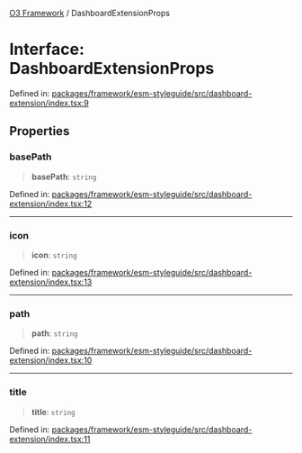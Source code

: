[O3 Framework](../API.md) / DashboardExtensionProps

# Interface: DashboardExtensionProps

Defined in: [packages/framework/esm-styleguide/src/dashboard-extension/index.tsx:9](https://github.com/openmrs/openmrs-esm-core/blob/main/packages/framework/esm-styleguide/src/dashboard-extension/index.tsx#L9)

## Properties

### basePath

> **basePath**: `string`

Defined in: [packages/framework/esm-styleguide/src/dashboard-extension/index.tsx:12](https://github.com/openmrs/openmrs-esm-core/blob/main/packages/framework/esm-styleguide/src/dashboard-extension/index.tsx#L12)

***

### icon

> **icon**: `string`

Defined in: [packages/framework/esm-styleguide/src/dashboard-extension/index.tsx:13](https://github.com/openmrs/openmrs-esm-core/blob/main/packages/framework/esm-styleguide/src/dashboard-extension/index.tsx#L13)

***

### path

> **path**: `string`

Defined in: [packages/framework/esm-styleguide/src/dashboard-extension/index.tsx:10](https://github.com/openmrs/openmrs-esm-core/blob/main/packages/framework/esm-styleguide/src/dashboard-extension/index.tsx#L10)

***

### title

> **title**: `string`

Defined in: [packages/framework/esm-styleguide/src/dashboard-extension/index.tsx:11](https://github.com/openmrs/openmrs-esm-core/blob/main/packages/framework/esm-styleguide/src/dashboard-extension/index.tsx#L11)
